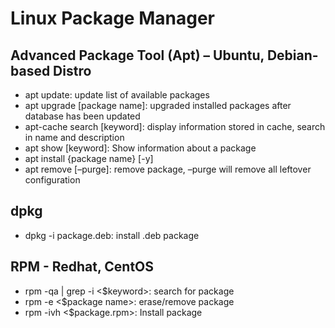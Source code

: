 # Linux Package Manager
## Advanced Package Tool (Apt) – Ubuntu, Debian-based Distro

- apt update: update list of available packages
- apt upgrade [package name]: upgraded installed packages after database has been updated
- apt-cache search [keyword]: display information stored in cache, search in name and description
- apt show [keyword]: Show information about a package
- apt install {package name} [-y]
- apt remove [–purge]: remove package, –purge will remove all leftover configuration

## dpkg

- dpkg -i package.deb: install .deb package

## RPM - Redhat, CentOS
- rpm -qa | grep -i <$keyword>: search for package
- rpm -e <$package name>: erase/remove package
- rpm -ivh <$package.rpm>: Install package